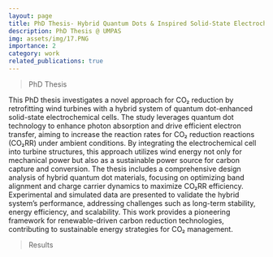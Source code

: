 ```yaml
---
layout: page
title: PhD Thesis- Hybrid Quantum Dots & Inspired Solid-State Electrochemical Cell Retrofitted to Turbines for CO2RR 
description: PhD Thesis @ UMPAS
img: assets/img/17.PNG
importance: 2
category: work
related_publications: true
---
```


> PhD Thesis

This PhD thesis investigates a novel approach for CO₂ reduction by retrofitting wind turbines with a hybrid system of quantum dot-enhanced solid-state electrochemical cells. The study leverages quantum dot technology to enhance photon absorption and drive efficient electron transfer, aiming to increase the reaction rates for CO₂ reduction reactions (CO₂RR) under ambient conditions. By integrating the electrochemical cell into turbine structures, this approach utilizes wind energy not only for mechanical power but also as a sustainable power source for carbon capture and conversion. The thesis includes a comprehensive design analysis of hybrid quantum dot materials, focusing on optimizing band alignment and charge carrier dynamics to maximize CO₂RR efficiency. Experimental and simulated data are presented to validate the hybrid system’s performance, addressing challenges such as long-term stability, energy efficiency, and scalability. This work provides a pioneering framework for renewable-driven carbon reduction technologies, contributing to sustainable energy strategies for CO₂ management.


> Results
